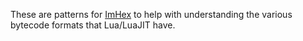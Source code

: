 These are patterns for [ImHex](https://imhex.werwolv.net/) to help with understanding the various bytecode formats that Lua/LuaJIT have.
